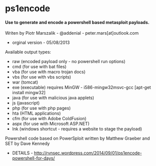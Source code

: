 ps1encode
=========
#### Use to generate and encode a powershell based metasploit payloads.

Writen by Piotr Marszalik - @addenial - peter.mars[at]outlook.com
-  orginal version - 05/08/2013

Available output types:
- raw (encoded payload only - no powershell run options)
- cmd (for use with bat files)
- vba (for use with macro trojan docs)
- vbs (for use with vbs scripts)
- war (tomcat)
- exe (executable) requires MinGW - i586-mingw32msvc-gcc [apt-get install mingw32]
- java (for use with malicious java applets)
- js (javascript)
- php (for use with php pages)
- hta (HTML applications)
- cfm (for use with Adobe ColdFusion)
- aspx (for use with Microsoft ASP.NET)
- lnk (windows shortcut - requires a website to stage the payload)



Powershell code based on PowerSploit written by Matthew Graeber and SET by Dave Kennedy
* DETAILS - http://rvnsec.wordpress.com/2014/09/01/ps1encode-powershell-for-days/

